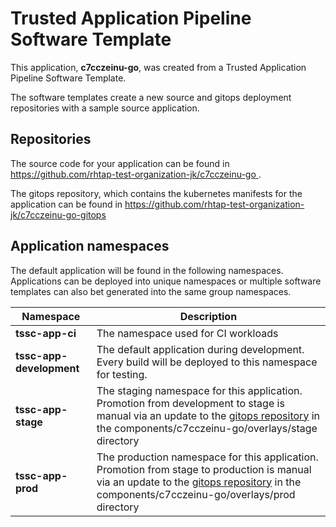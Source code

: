 # Trusted Application Pipeline Software Template

This application, **c7cczeinu-go**, was created from a Trusted Application Pipeline Software Template.

The software templates create a new source and gitops deployment repositories with a sample source application. 

## Repositories

The source code for your application can be found in [https://github.com/rhtap-test-organization-jk/c7cczeinu-go ](https://github.com/rhtap-test-organization-jk/c7cczeinu-go ).
 
The gitops repository, which contains the kubernetes manifests for the application can be found in 
[https://github.com/rhtap-test-organization-jk/c7cczeinu-go-gitops ](https://github.com/rhtap-test-organization-jk/c7cczeinu-go-gitops ) 

## Application namespaces 

The default application will be found in the following namespaces. Applications can be deployed into unique namespaces or multiple software templates can also bet generated into the same group namespaces.  

|  Namespace   |  Description   |  
| -------- | -------- |
| **tssc-app-ci** | The namespace used for CI workloads |
| **tssc-app-development** | The default application during development. Every build will be deployed to this namespace for testing. |
| **tssc-app-stage** | The staging namespace for this application. Promotion from development to stage is manual via an update to the [gitops repository](https://github.com/rhtap-test-organization-jk/c7cczeinu-go-gitops ) in the components/c7cczeinu-go/overlays/stage directory |
| **tssc-app-prod** | The production namespace for this application. Promotion from stage to production is manual via an update to the [gitops repository](https://github.com/rhtap-test-organization-jk/c7cczeinu-go-gitops ) in the components/c7cczeinu-go/overlays/prod directory |